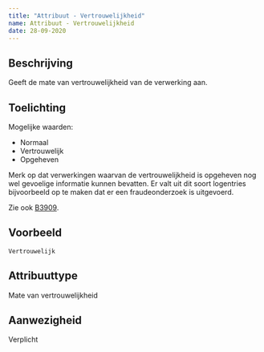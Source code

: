 ```yaml
---
title: "Attribuut - Vertrouwelijkheid"
name: Attribuut - Vertrouwelijkheid
date: 28-09-2020
---
```


## Beschrijving

Geeft de mate van vertrouwelijkheid van de verwerking aan.

## Toelichting

Mogelijke waarden:

-	Normaal
-	Vertrouwelijk
-	Opgeheven

Merk op dat verwerkingen waarvan de vertrouwelijkheid is opgeheven nog wel gevoelige informatie kunnen bevatten. Er valt uit dit soort logentries bijvoorbeeld op te maken dat er een fraudeonderzoek is uitgevoerd.

Zie ook [B3909](../../achtergronddocumentatie/ontwerp/artefacten/3909.md).

## Voorbeeld

`Vertrouwelijk`

## Attribuuttype

Mate van vertrouwelijkheid

## Aanwezigheid

Verplicht
